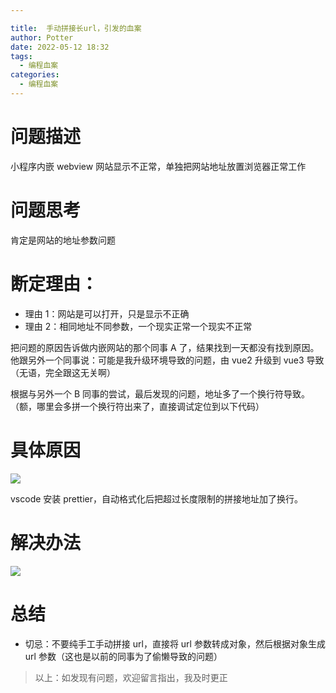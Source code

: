 ```yaml
---

title:  手动拼接长url，引发的血案
author: Potter
date: 2022-05-12 18:32
tags:
  - 编程血案
categories:
  - 编程血案
---
```


# 问题描述

小程序内嵌 webview 网站显示不正常，单独把网站地址放置浏览器正常工作

# 问题思考

肯定是网站的地址参数问题

# 断定理由：

- 理由 1：网站是可以打开，只是显示不正确
- 理由 2：相同地址不同参数，一个现实正常一个现实不正常

把问题的原因告诉做内嵌网站的那个同事 A 了，结果找到一天都没有找到原因。他跟另外一个同事说：可能是我升级环境导致的问题，由 vue2 升级到 vue3 导致（无语，完全跟这无关啊）

根据与另外一个 B 同事的尝试，最后发现的问题，地址多了一个换行符导致。（额，哪里会多拼一个换行符出来了，直接调试定位到以下代码）

# 具体原因

![](https://cdn.jsdelivr.net/gh/yxw007/BlogPicBed@master//img/20220512182400.png)

vscode 安装 prettier，自动格式化后把超过长度限制的拼接地址加了换行。

# 解决办法

![](https://cdn.jsdelivr.net/gh/yxw007/BlogPicBed@master//img/20220512182342.png)

# 总结

- 切忌：不要纯手工手动拼接 url，直接将 url 参数转成对象，然后根据对象生成 url 参数（这也是以前的同事为了偷懒导致的问题）

> 以上：如发现有问题，欢迎留言指出，我及时更正
